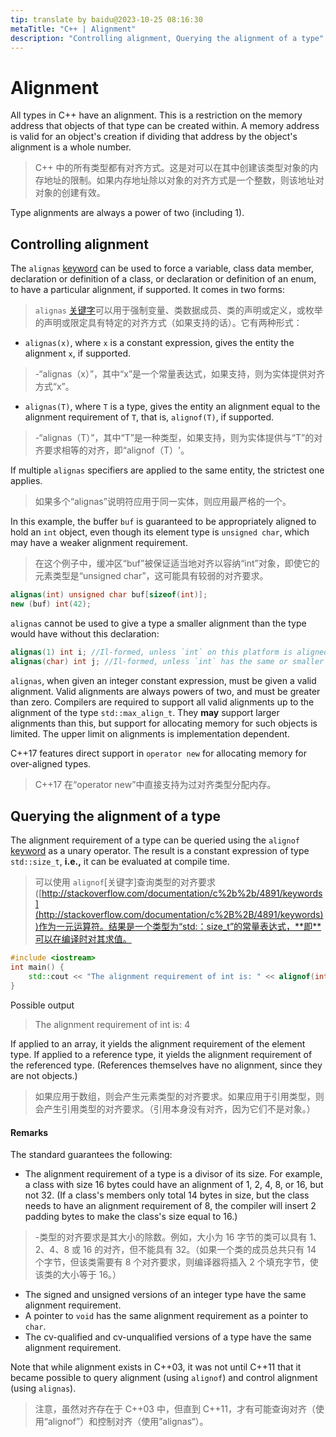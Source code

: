 ```yaml
---
tip: translate by baidu@2023-10-25 08:16:30
metaTitle: "C++ | Alignment"
description: "Controlling alignment, Querying the alignment of a type"
---
```

# Alignment

All types in C++ have an alignment. This is a restriction on the memory address that objects of that type can be created within. A memory address is valid for an object's creation if dividing that address by the object's alignment is a whole number.

> C++ 中的所有类型都有对齐方式。这是对可以在其中创建该类型对象的内存地址的限制。如果内存地址除以对象的对齐方式是一个整数，则该地址对对象的创建有效。

Type alignments are always a power of two (including 1).

## Controlling alignment

The `alignas` [keyword](http://stackoverflow.com/documentation/c%2B%2B/4891/keywords) can be used to force a variable, class data member, declaration or definition of a class, or declaration or definition of an enum, to have a particular alignment, if supported. It comes in two forms:

> `alignas` [关键字](http://stackoverflow.com/documentation/c%2B%2B/4891/keywords)可以用于强制变量、类数据成员、类的声明或定义，或枚举的声明或限定具有特定的对齐方式（如果支持的话）。它有两种形式：

- `alignas(x)`, where `x` is a constant expression, gives the entity the alignment `x`, if supported.

> -“alignas（x）”，其中“x”是一个常量表达式，如果支持，则为实体提供对齐方式“x”。

- `alignas(T)`, where `T` is a type, gives the entity an alignment equal to the alignment requirement of `T`, that is, `alignof(T)`, if supported.

> -“alignas（T）”，其中“T”是一种类型，如果支持，则为实体提供与“T”的对齐要求相等的对齐，即“alignof（T）'。

If multiple `alignas` specifiers are applied to the same entity, the strictest one applies.

> 如果多个“alignas”说明符应用于同一实体，则应用最严格的一个。

In this example, the buffer `buf` is guaranteed to be appropriately aligned to hold an `int` object, even though its element type is `unsigned char`, which may have a weaker alignment requirement.

> 在这个例子中，缓冲区“buf”被保证适当地对齐以容纳“int”对象，即使它的元素类型是“unsigned char”，这可能具有较弱的对齐要求。

```cpp
alignas(int) unsigned char buf[sizeof(int)];
new (buf) int(42);

```

`alignas` cannot be used to give a type a smaller alignment than the type would have without this declaration:

```cpp
alignas(1) int i; //Il-formed, unless `int` on this platform is aligned to 1 byte.
alignas(char) int j; //Il-formed, unless `int` has the same or smaller alignment than `char`.

```

`alignas`, when given an integer constant expression, must be given a valid alignment. Valid alignments are always powers of two, and must be greater than zero. Compilers are required to support all valid alignments up to the alignment of the type `std::max_align_t`. They **may** support larger alignments than this, but support for allocating memory for such objects is limited. The upper limit on alignments is implementation dependent.

C++17 features direct support in `operator new` for allocating memory for over-aligned types.

> C++17 在“operator new”中直接支持为过对齐类型分配内存。

## Querying the alignment of a type

The alignment requirement of a type can be queried using the `alignof` [keyword](http://stackoverflow.com/documentation/c%2B%2B/4891/keywords) as a unary operator. The result is a constant expression of type `std::size_t`, **i.e.,** it can be evaluated at compile time.

> 可以使用 `alignof`[关键字]查询类型的对齐要求([http://stackoverflow.com/documentation/c%2b%2b/4891/keywords](http://stackoverflow.com/documentation/c%2B%2B/4891/keywords))作为一元运算符。结果是一个类型为“std:：size_t”的常量表达式，**即**可以在编译时对其求值。

```cpp
#include <iostream>
int main() {
    std::cout << "The alignment requirement of int is: " << alignof(int) << '\n';
}

```

Possible output

> The alignment requirement of int is: 4

If applied to an array, it yields the alignment requirement of the element type. If applied to a reference type, it yields the alignment requirement of the referenced type. (References themselves have no alignment, since they are not objects.)

> 如果应用于数组，则会产生元素类型的对齐要求。如果应用于引用类型，则会产生引用类型的对齐要求。（引用本身没有对齐，因为它们不是对象。）

#### Remarks

The standard guarantees the following:

- The alignment requirement of a type is a divisor of its size. For example, a class with size 16 bytes could have an alignment of 1, 2, 4, 8, or 16, but not 32. (If a class's members only total 14 bytes in size, but the class needs to have an alignment requirement of 8, the compiler will insert 2 padding bytes to make the class's size equal to 16.)

> -类型的对齐要求是其大小的除数。例如，大小为 16 字节的类可以具有 1、2、4、8 或 16 的对齐，但不能具有 32。（如果一个类的成员总共只有 14 个字节，但该类需要有 8 个对齐要求，则编译器将插入 2 个填充字节，使该类的大小等于 16。）

- The signed and unsigned versions of an integer type have the same alignment requirement.
- A pointer to `void` has the same alignment requirement as a pointer to `char`.
- The cv-qualified and cv-unqualified versions of a type have the same alignment requirement.

Note that while alignment exists in C++03, it was not until C++11 that it became possible to query alignment (using `alignof`) and control alignment (using `alignas`).

> 注意，虽然对齐存在于 C++03 中，但直到 C++11，才有可能查询对齐（使用“alignof”）和控制对齐（使用”alignas“）。

